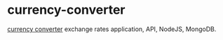 # currency-converter


[currency converter](http://www.currency-converter.io) exchange rates application, API, NodeJS, MongoDB.
